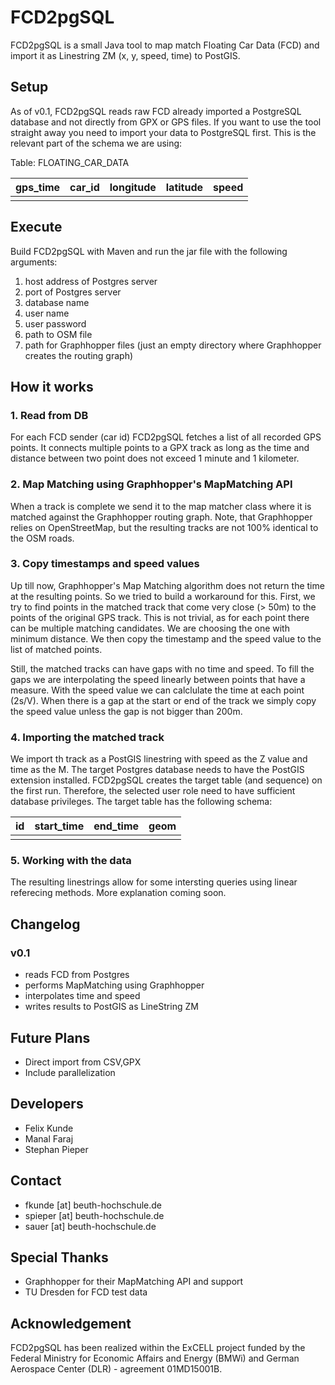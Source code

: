 FCD2pgSQL
================
FCD2pgSQL is a small Java tool to map match Floating Car Data (FCD) and import it as Linestring ZM (x, y, speed, time) to PostGIS.

Setup
-------------
As of v0.1, FCD2pgSQL reads raw FCD already imported a PostgreSQL database and not directly from GPX or GPS files.
If you want to use the tool straight away you need to import your data to PostgreSQL first. This is the relevant part of the schema we are using:

Table: FLOATING_CAR_DATA

| gps_time  | car_id  | longitude | latitude  | speed |
| --------- |:-------:|:---------:|:---------:|:-----:|
|           |         |           |           |       |


Execute
-------------
Build FCD2pgSQL with Maven and run the jar file with the following arguments:

1. host address of Postgres server
2. port of Postgres server
3. database name
4. user name
5. user password
6. path to OSM file
7. path for Graphhopper files (just an empty directory where Graphhopper creates the routing graph)


How it works
-------------
### 1. Read from DB

For each FCD sender (car id) FCD2pgSQL fetches a list of all recorded GPS points. 
It connects multiple points to a GPX track as long as the time and distance between two point does not exceed 1 minute and 1 kilometer.

### 2. Map Matching using Graphhopper's MapMatching API

When a track is complete we send it to the map matcher class where it is matched against the Graphhopper routing graph.
Note, that Graphhopper relies on OpenStreetMap, but the resulting tracks are not 100% identical to the OSM roads.

### 3. Copy timestamps and speed values

Up till now, Graphhopper's Map Matching algorithm does not return the time at the resulting points. So we tried to build a workaround for this.
First, we try to find points in the matched track that come very close (> 50m) to the points of the original GPS track.
This is not trivial, as for each point there can be multiple matching candidates. We are choosing the one with minimum distance.
We then copy the timestamp and the speed value to the list of matched points.

Still, the matched tracks can have gaps with no time and speed. To fill the gaps we are interpolating the speed linearly between points that have a measure.
With the speed value we can calclulate the time at each point (2s/V). When there is a gap at the start or end of the track we simply copy the speed value unless the gap is not bigger than 200m.

### 4. Importing the matched track

We import th track as a PostGIS linestring with speed as the Z value and time as the M. The target Postgres database needs to have the PostGIS extension installed.
FCD2pgSQL creates the target table (and sequence) on the first run. Therefore, the selected user role need to have sufficient database privileges.
The target table has the following schema:

| id  | start_time | end_time | geom |
| --- |:----------:|:--------:|:----:|
|     |            |          |      |

### 5. Working with the data

The resulting linestrings allow for some intersting queries using linear referecing methods.
More explanation coming soon.


Changelog
-------------
### v0.1

* reads FCD from Postgres
* performs MapMatching using Graphhopper
* interpolates time and speed
* writes results to PostGIS as LineString ZM


Future Plans
-------------
* Direct import from CSV,GPX
* Include parallelization


Developers
-------------
* Felix Kunde
* Manal Faraj
* Stephan Pieper


Contact
----------
* fkunde [at] beuth-hochschule.de
* spieper [at] beuth-hochschule.de
* sauer [at] beuth-hochschule.de


Special Thanks
-----------------
* Graphhopper for their MapMatching API and support
* TU Dresden for FCD test data


Acknowledgement
-----------------
FCD2pgSQL has been realized within the ExCELL project funded by the Federal Ministry for Economic Affairs and Energy (BMWi) and German Aerospace Center (DLR) - agreement 01MD15001B.